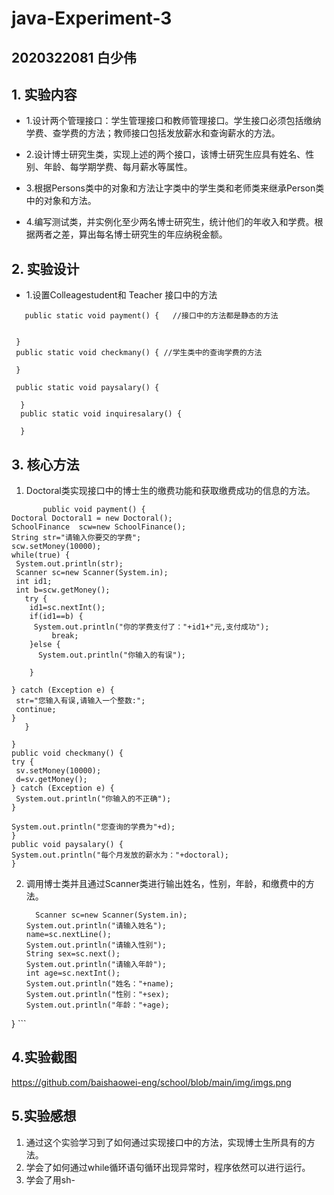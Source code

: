 # java-Experiment-3
## 2020322081    白少伟
## 1. 实验内容
+ 1.设计两个管理接口：学生管理接口和教师管理接口。学生接口必须包括缴纳学费、查学费的方法；教师接口包括发放薪水和查询薪水的方法。

+ 2.设计博士研究生类，实现上述的两个接口，该博士研究生应具有姓名、性别、年龄、每学期学费、每月薪水等属性。    

+ 3.根据Persons类中的对象和方法让字类中的学生类和老师类来继承Person类中的对象和方法。

+ 4.编写测试类，并实例化至少两名博士研究生，统计他们的年收入和学费。根据两者之差，算出每名博士研究生的年应纳税金额。
## 2. 实验设计

+ 1.设置Colleagestudent和 Teacher 接口中的方法
```
   public static void payment() {   //接口中的方法都是静态的方法  
 

 }
 public static void checkmany() { //学生类中的查询学费的方法
 
 }
 
 public static void paysalary() {
 
  }
  public static void inquiresalary() {
 
  }
```
 ## 3. 核心方法
 
 1. Doctoral类实现接口中的博士生的缴费功能和获取缴费成功的信息的方法。
  
  ```
         public void payment() {
  Doctoral Doctoral1 = new Doctoral();
  SchoolFinance  scw=new SchoolFinance();
  String str="请输入你要交的学费";
  scw.setMoney(10000);
  while(true) {
   System.out.println(str);
   Scanner sc=new Scanner(System.in);
   int id1;
   int b=scw.getMoney();
     try {
      id1=sc.nextInt();
      if(id1==b) {
       System.out.println("你的学费支付了："+id1+"元,支付成功");
           break;
      }else {
        System.out.println("你输入的有误");
        
      }
       
  } catch (Exception e) {
   str="您输入有误,请输入一个整数:";
   continue;
  }  
     }
  
 }
 public void checkmany() {
  try {
   sv.setMoney(10000);
   d=sv.getMoney();
  } catch (Exception e) {
   System.out.println("你输入的不正确");
  }
  
  System.out.println("您查询的学费为"+d);
 }
 public void paysalary() {
  System.out.println("每个月发放的薪水为："+doctoral);
 }
  
  ```
  2. 调用博士类并且通过Scanner类进行输出姓名，性别，年龄，和缴费中的方法。
      ```
        Scanner sc=new Scanner(System.in);
      System.out.println("请输入姓名");
     name=sc.nextLine();
     System.out.println("请输入性别");
      String sex=sc.next();
      System.out.println("请输入年龄");
      int age=sc.nextInt();
      System.out.println("姓名："+name);
      System.out.println("性别："+sex);
      System.out.println("年龄："+age);
 }
       ```
   
  ## 4.实验截图
  https://github.com/baishaowei-eng/school/blob/main/img/imgs.png
  ## 5.实验感想

  1. 通过这个实验学习到了如何通过实现接口中的方法，实现博士生所具有的方法。
  2. 学会了如何通过while循环语句循环出现异常时，程序依然可以进行运行。
  3. 学会了用sh-
